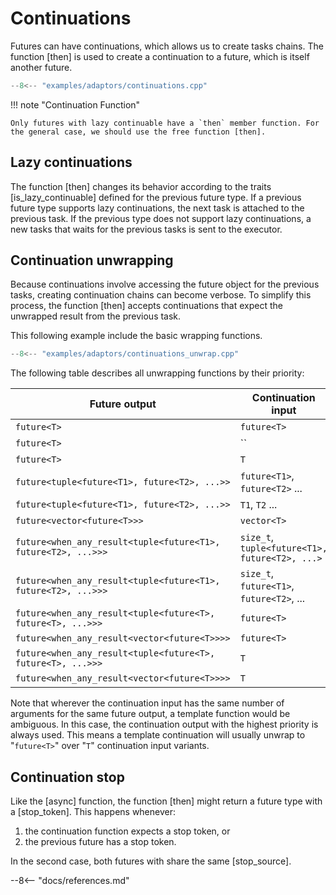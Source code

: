 # Continuations

Futures can have continuations, which allows us to create tasks chains. The function [then] is used to create a continuation to a future, which is itself another future.

```cpp
--8<-- "examples/adaptors/continuations.cpp"
```

!!! note "Continuation Function"

    Only futures with lazy continuable have a `then` member function. For the general case, we should use the free function [then].

## Lazy continuations

The function [then] changes its behavior according to the traits [is_lazy_continuable] defined for the previous future type. If a previous future type supports lazy continuations, the next task is attached to the previous task. If the previous type does not support lazy continuations, a new tasks that waits for the previous tasks is sent to the executor.   

## Continuation unwrapping

Because continuations involve accessing the future object for the previous tasks, creating continuation chains can become verbose. To simplify this process, the function [then] accepts continuations that expect the unwrapped result from the previous task.

This following example include the basic wrapping functions.

```cpp
--8<-- "examples/adaptors/continuations_unwrap.cpp"
```

The following table describes all unwrapping functions by their priority:

| Future output                                                 | Continuation input                             | Inputs |
|---------------------------------------------------------------|------------------------------------------------|--------|
| `future<T>`                                                   | `future<T>`                                    | 1      |
| `future<T>`                                                   | ``                                             | 0      |
| `future<T>`                                                   | `T`                                            | 1      |
| `future<tuple<future<T1>, future<T2>, ...>>`                  | `future<T1>`, `future<T2>` ...                 | N      |
| `future<tuple<future<T1>, future<T2>, ...>>`                  | `T1`, `T2` ...                                 | N      |
| `future<vector<future<T>>>`                                   | `vector<T>`                                    | 1      |
| `future<when_any_result<tuple<future<T1>, future<T2>, ...>>>` | `size_t`, `tuple<future<T1>, future<T2>, ...>` | 2      |
| `future<when_any_result<tuple<future<T1>, future<T2>, ...>>>` | `size_t`, `future<T1>`, `future<T2>`, ...      | N + 1  |
| `future<when_any_result<tuple<future<T>, future<T>, ...>>>`   | `future<T>`                                    | 1      |
| `future<when_any_result<vector<future<T>>>>`                  | `future<T>`                                    | 1      |
| `future<when_any_result<tuple<future<T>, future<T>, ...>>>`   | `T`                                            | 1      |
| `future<when_any_result<vector<future<T>>>>`                  | `T`                                            | 1      |

Note that wherever the continuation input has the same number of arguments for the same future output, a template function would be ambiguous. In this case, the continuation output with the highest priority is always used. This means a template continuation will usually unwrap to "`future<T>`" over "`T`" continuation input variants. 

## Continuation stop

Like the [async] function, the function [then] might return a future type with a [stop_token]. This happens whenever:

1) the continuation function expects a stop token, or 
2) the previous future has a stop token.

In the second case, both futures with share the same [stop_source].     

--8<-- "docs/references.md"